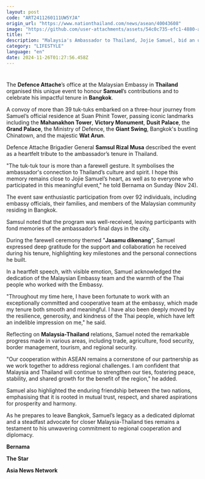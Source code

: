 ```yaml
---
layout: post
code: "ART2411260111UW5YJA"
origin_url: "https://www.nationthailand.com/news/asean/40043608"
image: "https://github.com/user-attachments/assets/54c0c735-efc1-4880-aa10-bc2527e0be47"
title: ""
description: "Malaysia's Ambassador to Thailand, Jojie Samuel, bid an unforgettable farewell to Bangkok with a special tuk-tuk (three-wheeled taxi) tour through the city's vibrant streets, marking the end of his distinguished diplomatic tenure."
category: "LIFESTYLE"
language: "en"
date: 2024-11-26T01:27:56.458Z
---
```


# 









The **Defence Attache**’s office at the Malaysian Embassy in **Thailand** organised this unique event to honour **Samuel**’s contributions and to celebrate his impactful tenure in **Bangkok**.

A convoy of more than 39 tuk-tuks embarked on a three-hour journey from Samuel’s official residence at Suan Phinit Tower, passing iconic landmarks including the **Mahanakhon Tower**, **Victory Monument**, **Dusit Palace**, the **Grand Palace**, the Ministry of Defence, the **Giant Swing**, Bangkok's bustling Chinatown, and the majestic **Wat Arun**.

Defence Attache Brigadier General **Samsul Rizal Musa** described the event as a heartfelt tribute to the ambassador’s tenure in Thailand.

"The tuk-tuk tour is more than a farewell gesture. It symbolises the ambassador's connection to Thailand’s culture and spirit. I hope this memory remains close to Jojie Samuel’s heart, as well as to everyone who participated in this meaningful event," he told Bernama on Sunday (Nov 24).

The event saw enthusiastic participation from over 92 individuals, including embassy officials, their families, and members of the Malaysian community residing in Bangkok.

Samsul noted that the program was well-received, leaving participants with fond memories of the ambassador’s final days in the city.

During the farewell ceremony themed "**Jasamu dikenang**", Samuel expressed deep gratitude for the support and collaboration he received during his tenure, highlighting key milestones and the personal connections he built.

In a heartfelt speech, with visible emotion, Samuel acknowledged the dedication of the Malaysian Embassy team and the warmth of the Thai people who worked with the Embassy.

"Throughout my time here, I have been fortunate to work with an exceptionally committed and cooperative team at the embassy, which made my tenure both smooth and meaningful. I have also been deeply moved by the resilience, generosity, and kindness of the Thai people, which have left an indelible impression on me," he said.

Reflecting on **Malaysia-Thailand** relations, Samuel noted the remarkable progress made in various areas, including trade, agriculture, food security, border management, tourism, and regional security.

"Our cooperation within ASEAN remains a cornerstone of our partnership as we work together to address regional challenges. I am confident that Malaysia and Thailand will continue to strengthen our ties, fostering peace, stability, and shared growth for the benefit of the region," he added.

Samuel also highlighted the enduring friendship between the two nations, emphasising that it is rooted in mutual trust, respect, and shared aspirations for prosperity and harmony.

As he prepares to leave Bangkok, Samuel’s legacy as a dedicated diplomat and a steadfast advocate for closer Malaysia-Thailand ties remains a testament to his unwavering commitment to regional cooperation and diplomacy.

**Bernama**

**The Star**

**Asia News Network**